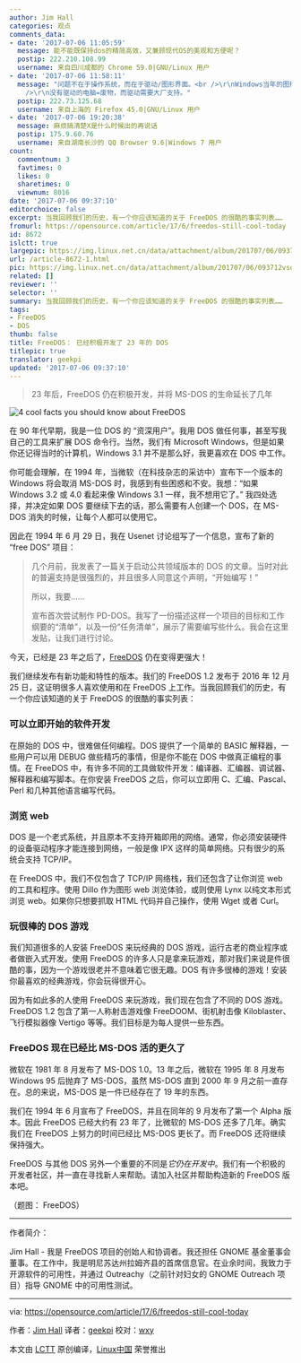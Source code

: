 ```yaml
---
author: Jim Hall
categories: 观点
comments_data:
- date: '2017-07-06 11:05:59'
  message: 能不能既保持dos的精简高效，又兼顾现代OS的美观和方便呢？
  postip: 222.210.108.99
  username: 来自四川成都的 Chrome 59.0|GNU/Linux 用户
- date: '2017-07-06 11:58:11'
  message: "问题不在于操作系统，而在于驱动/图形界面。<br />\r\nWindows当年的图形界面在内核，所以天天蓝屏，Linux弄了一个X Server，烂到爆表。<br
    />\r\n没有驱动的电脑=废物，而驱动需要大厂支持。"
  postip: 222.73.125.68
  username: 来自上海的 Firefox 45.0|GNU/Linux 用户
- date: '2017-07-06 19:20:38'
  message: 麻烦搞清楚X是什么时候出的再说话
  postip: 175.9.60.76
  username: 来自湖南长沙的 QQ Browser 9.6|Windows 7 用户
count:
  commentnum: 3
  favtimes: 0
  likes: 0
  sharetimes: 0
  viewnum: 8016
date: '2017-07-06 09:37:10'
editorchoice: false
excerpt: 当我回顾我们的历史，有一个你应该知道的关于 FreeDOS 的很酷的事实列表……
fromurl: https://opensource.com/article/17/6/freedos-still-cool-today
id: 8672
islctt: true
largepic: https://img.linux.net.cn/data/attachment/album/201707/06/093712vsososfamlsatdli.jpg
url: /article-8672-1.html
pic: https://img.linux.net.cn/data/attachment/album/201707/06/093712vsososfamlsatdli.jpg.thumb.jpg
related: []
reviewer: ''
selector: ''
summary: 当我回顾我们的历史，有一个你应该知道的关于 FreeDOS 的很酷的事实列表……
tags:
- FreeDOS
- DOS
thumb: false
title: FreeDOS： 已经积极开发了 23 年的 DOS
titlepic: true
translator: geekpi
updated: '2017-07-06 09:37:10'
---
```



> 
> 23 年后，FreeDOS 仍在积极开发，并将 MS-DOS 的生命延长了几年
> 
> 
> 


![4 cool facts you should know about FreeDOS ](https://img.linux.net.cn/data/attachment/album/201707/06/093712vsososfamlsatdli.jpg "4 cool facts you should know about FreeDOS ")


在 90 年代早期，我是一位 DOS 的 “资深用户”。我用 DOS 做任何事，甚至写我自己的工具来扩展 DOS 命令行。当然，我们有 Microsoft Windows，但是如果你还记得当时的计算机，Windows 3.1 并不是那么好，我更喜欢在 DOS 中工作。


你可能会理解，在 1994 年，当微软（在科技杂志的采访中）宣布下一个版本的 Windows 将会取消 MS-DOS 时，我感到有些困惑和不安。我想：“如果 Windows 3.2 或 4.0 看起来像 Windows 3.1 一样，我不想用它了。” 我四处选择，并决定如果 DOS 要继续下去的话，那么需要有人创建一个 DOS，在 MS-DOS 消失的时候，让每个人都可以使用它。


因此在 1994 年 6 月 29 日，我在 Usenet 讨论组写了一个信息，宣布了新的 “free DOS” 项目：



> 
> 几个月前，我发表了一篇关于启动公共领域版本的 DOS 的文章。当时对此的普遍支持是很强烈的，并且很多人同意这个声明，“开始编写！”
> 
> 
> 所以，我要……
> 
> 
> 宣布首次尝试制作 PD-DOS。我写了一份描述这样一个项目的目标和工作纲要的“清单”，以及一份“任务清单”，展示了需要编写些什么。我会在这里发贴，让我们进行讨论。
> 
> 
> 


今天，已经是 23 年之后了，[FreeDOS](https://opensource.com/article/17/6/www.freedos.org) 仍在变得更强大！


我们继续发布有新功能和特性的版本。我们的 FreeDOS 1.2 发布于 2016 年 12 月 25 日，这证明很多人喜欢使用和在 FreeDOS 上工作。当我回顾我们的历史，有一个你应该知道的关于 FreeDOS 的很酷的事实列表：


### 可以立即开始的软件开发


在原始的 DOS 中，很难做任何编程。DOS 提供了一个简单的 BASIC 解释器，一些用户可以用 DEBUG 做些精巧的事情，但是你不能在 DOS 中做真正编程的事情。在 FreeDOS 中，有许多不同的工具做软件开发：编译器、汇编器、调试器、解释器和编写脚本。在你安装 FreeDOS 之后，你可以立即用 C、汇编、Pascal、Perl 和几种其他语言编写代码。


### 浏览 web


DOS 是一个老式系统，并且原本不支持开箱即用的网络。通常，你必须安装硬件的设备驱动程序才能连接到网络，一般是像 IPX 这样的简单网络。只有很少的系统会支持 TCP/IP。


在 FreeDOS 中，我们不仅包含了 TCP/IP 网络栈，我们还包含了让你浏览 web 的工具和程序。使用 Dillo 作为图形 web 浏览体验，或则使用 Lynx 以纯文本形式浏览 web。如果你只想要抓取 HTML 代码并自己操作，使用 Wget 或者 Curl。


### 玩很棒的 DOS 游戏


我们知道很多的人安装 FreeDOS 来玩经典的 DOS 游戏，运行古老的商业程序或者做嵌入式开发。使用 FreeDOS 的许多人只是拿来玩游戏，那对我们来说是件很酷的事，因为一个游戏很老并不意味着它很无趣。DOS 有许多很棒的游戏！安装你最喜欢的经典游戏，你会玩得很开心。


因为有如此多的人使用 FreeDOS 来玩游戏，我们现在包含了不同的 DOS 游戏。FreeDOS 1.2 包含了第一人称射击游戏像 FreeDOOM、街机射击像 Kiloblaster、飞行模拟器像 Vertigo 等等。我们目标是为每人提供一些东西。


### FreeDOS 现在已经比 MS-DOS 活的更久了


微软在 1981 年 8 月发布了 MS-DOS 1.0。13 年之后，微软在 1995 年 8 月发布 Windows 95 后抛弃了 MS-DOS，虽然 MS-DOS 直到 2000 年 9 月之前一直存在。总的来说，MS-DOS 是一件已经存在了 19 年的东西。


我们在 1994 年 6 月宣布了 FreeDOS，并且在同年的 9 月发布了第一个 Alpha 版本。因此 FreeDOS 已经大约有 23 年了，比微软的 MS-DOS 还多了几年。确实我们在 FreeDOS 上努力的时间已经比 MS-DOS 更长了。而 FreeDOS 还将继续保持强大。


FreeDOS 与其他 DOS 另外一个重要的不同是*它仍在开发中*。我们有一个积极的开发者社区，并一直在寻找新人来帮助。请加入社区并帮助构造新的 FreeDOS 版本吧。


（题图： FreeDOS）




---


作者简介：


Jim Hall - 我是 FreeDOS 项目的创始人和协调者。我还担任 GNOME 基金董事会董事。在工作中，我是明尼苏达州拉姆齐县的首席信息官。在业余时间，我致力于开源软件的可用性，并通过 Outreachy（之前针对妇女的 GNOME Outreach 项目）指导 GNOME 中的可用性测试。




---


via: <https://opensource.com/article/17/6/freedos-still-cool-today>


作者：[Jim Hall](https://opensource.com/users/jim-hall) 译者：[geekpi](https://github.com/geekpi) 校对：[wxy](https://github.com/wxy)


本文由 [LCTT](https://github.com/LCTT/TranslateProject) 原创编译，[Linux中国](https://linux.cn/) 荣誉推出